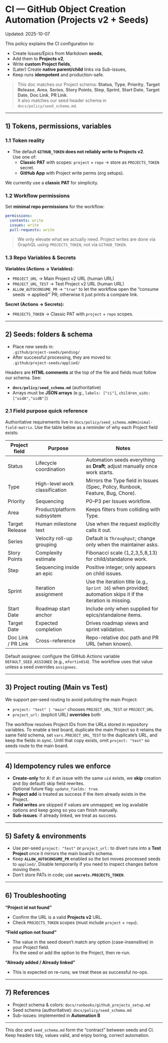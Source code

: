 # CI — GitHub Object Creation Automation (Projects v2 + Seeds)

Updated: 2025-10-07

This policy explains the CI configuration to:

- Create Issues/Epics from Markdown **seeds**,
- Add them to **Projects v2**,
- Write **custom Project fields**,
- (Later) Create **native parent/child** links via Sub-issues,
- Keep runs **idempotent** and production-safe.

> This doc matches our Project schema: **Status**, **Type**, **Priority**, **Target Release**, **Area**, **Series**, **Story Points**, **Step**, **Sprint**, **Start Date**, **Target Date**, **Doc Link**, **PR Link**.  
> It also matches our seed header schema in `docs/policy/seed_schema.md`.

---

## 1) Tokens, permissions, variables

### 1.1 Token reality

- The default **`GITHUB_TOKEN` does not reliably write to Projects v2**.  
  Use one of:
  - **Classic PAT** with scopes: `project` + `repo` → store as `PROJECTS_TOKEN` secret.
  - **GitHub App** with Project write perms (org setups).

We currently use a **classic PAT** for simplicity.

### 1.2 Workflow permissions

Set **minimal repo permissions** for the workflow:

```yaml
permissions:
  contents: write
  issues: write
  pull-requests: write
```

> We only elevate what we actually need. Project writes are done via GraphQL using `PROJECTS_TOKEN`, not via `GITHUB_TOKEN`.

### 1.3 Repo Variables & Secrets

**Variables (Actions → Variables):**

- `PROJECT_URL` → Main Project v2 URL (human URL)
- `PROJECT_URL_TEST` → Test Project v2 URL (human URL)
- `ALLOW_AUTOCONSUME_PR` → `"true"` to let the workflow open the “consume seeds → applied/” PR; otherwise it just prints a compare link.

**Secret (Actions → Secrets):**

- `PROJECTS_TOKEN` → Classic PAT with `project` + `repo` scopes.

---

## 2) Seeds: folders & schema

- Place new seeds in:  
  `.github/project-seeds/pending/`
- After successful processing, they are moved to:  
  `.github/project-seeds/applied/`

Headers are **HTML comments** at the top of the file and fields must follow our schema. See:

- **`docs/policy/seed_schema.md`** (authoritative)
- Arrays must be **JSON arrays** (e.g., `labels: ["ci"]`, `children_uids: ["uidA","uidB"]`)

### 2.1 Field purpose quick reference

Authoritative requirements live in `docs/policy/seed_schema.md#minimal-field-matrix`. Use the table below as a reminder of why each Project field exists:

| Project field | Purpose | Notes |
| ------------- | ------- | ----- |
| Status        | Lifecycle coordination | Automation seeds everything as **Draft**; adjust manually once work starts. |
| Type          | High-level work classification | Mirrors the Type field in Issues (Spec, Policy, Runbook, Feature, Bug, Chore). |
| Priority      | Sequencing | P0–P3 per Issues workflow. |
| Area          | Product/platform subsystem | Keeps filters from colliding with Type. |
| Target Release| Human milestone text | Use when the request explicitly calls it out. |
| Series        | Velocity roll-up grouping | Default is `Throughput`; change only when the maintainer asks. |
| Story Points  | Complexity estimate | Fibonacci scale (1,2,3,5,8,13) for child/standalone work. |
| Step          | Sequencing inside an epic | Positive integer; only appears on child issues. |
| Sprint        | Iteration assignment | Use the iteration title (e.g., `Sprint 16`) when provided; automation skips it if the iteration is missing. |
| Start Date    | Roadmap start anchor | Include only when supplied for epics/standalone items. |
| Target Date   | Expected completion | Drives roadmap views and sprint validation. |
| Doc Link / PR Link | Cross-reference | Repo-relative doc path and PR URL (when known). |

Default assignee: configure the GitHub Actions variable `DEFAULT_SEED_ASSIGNEE` (e.g., `mfortin014`). The workflow uses that value unless a seed overrides `assignees`.

---

## 3) Project routing (Main vs Test)

We support per-seed routing to avoid polluting the main Project:

- `project: "test" | "main"` chooses `PROJECT_URL_TEST` or `PROJECT_URL`
- `project_url:` (explicit URL) **overrides** both

The workflow resolves Project IDs from the URLs stored in repository variables. To enable a test board, duplicate the main Project so it retains the same field schema, set `vars.PROJECT_URL_TEST` to the duplicate’s URL, and keep the fields in sync. Until that copy exists, omit `project: "test"` so seeds route to the main board.

---

## 4) Idempotency rules we enforce

- **Create-only** for A: if an issue with the same `uid` exists, we **skip** creation and (by default) skip field rewrites.  
  Optional future flag: `update_fields: true`.
- **Project add** is treated as success if the item already exists in the Project.
- **Field writes** are skipped if values are unmapped; we log available options and keep going so you can finish manually.
- **Sub-issues**: if already linked, we treat as success.

---

## 5) Safety & environments

- Use per-seed `project: "test"` or `project_url:` to divert runs into a **Test Project** once it mirrors the main board’s schema.
- Keep **`ALLOW_AUTOCONSUME_PR`** enabled so the bot moves processed seeds to `applied/`. Disable temporarily if you need to inspect changes before moving them.
- Don’t store PATs in code; use **`secrets.PROJECTS_TOKEN`**.

---

## 6) Troubleshooting

**“Project id not found”**

- Confirm the URL is a valid **Projects v2** URL.
- Check `PROJECTS_TOKEN` scopes (must include `project` + `repo`).

**“Field option not found”**

- The value in the seed doesn’t match any option (case-insensitive) in your Project field.  
  Fix the seed or add the option to the Project, then re-run.

**“Already added / Already linked”**

- This is expected on re-runs; we treat these as successful no-ops.

---

## 7) References

- Project schema & colors: `docs/runbooks/github_projects_setup.md`
- Seed schema (authoritative): `docs/policy/seed_schema.md`
- Sub-issues: implemented in **Automation B**

---

This doc and `seed_schema.md` form the “contract” between seeds and CI. Keep headers tidy, values valid, and enjoy boring, correct automation.
